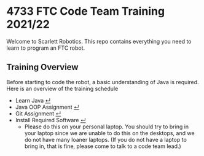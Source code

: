 # 4733 FTC Code Team Training 2021/22 
Welcome to Scarlett Robotics. This repo contains everything you need to learn to program an FTC robot.

## Training Overview
Before starting to code the robot, a basic understanding of Java is required. Here is an overview of the training schedule
* Learn Java [↵](docs/learning_java.md)
* Java OOP Assignment [↵](assignments/java_oop_assignment.md)
* Git Assignment [↵](docs/git/learning_git.md)
* Install Required Software [↵](docs/software_guide.md)
    * Please do this on your personal laptop. You should try to bring in your laptop since we are unable to do this on the desktops, and we do not have many loaner laptops. (If you do not have a laptop to bring in, that is fine, please come to talk to a code team lead.)
    